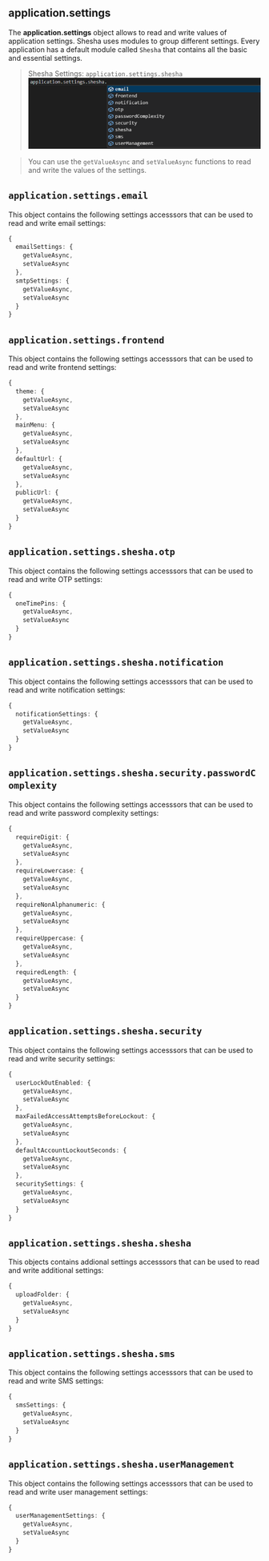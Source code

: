 ## application.settings

The **application.settings** object allows to read and write values of application settings. Shesha uses modules to group different settings. Every application has a default module called `Shesha` that contains all the basic and essential settings.

> Shesha Settings: `application.settings.shesha`  
> ![shesha-settings](./images/shesha-settings.png)  

> You can use the `getValueAsync` and `setValueAsync` functions to read and write the values of the settings.

## `application.settings.email`  

This object contains the following settings accesssors that can be used to read and write email settings:  

```typescript
{
  emailSettings: {
    getValueAsync,
    setValueAsync
  },
  smtpSettings: {
    getValueAsync,
    setValueAsync
  }
}
```  

## `application.settings.frontend`  

This object contains the following settings accesssors that can be used to read and write frontend settings:  

```typescript
{
  theme: {
    getValueAsync,
    setValueAsync
  },
  mainMenu: {
    getValueAsync,
    setValueAsync
  },
  defaultUrl: {
    getValueAsync,
    setValueAsync
  },
  publicUrl: {
    getValueAsync,
    setValueAsync
  }
}
```

## `application.settings.shesha.otp`  

This object contains the following settings accesssors that can be used to read and write OTP settings:  

```typescript
{
  oneTimePins: {
    getValueAsync,
    setValueAsync
  }
}
```

## `application.settings.shesha.notification`  

This object contains the following settings accesssors that can be used to read and write notification settings:

```typescript
{
  notificationSettings: {
    getValueAsync,
    setValueAsync
  }
}
```

## `application.settings.shesha.security.passwordComplexity`  

This object contains the following settings accesssors that can be used to read and write password complexity settings:

```typescript
{
  requireDigit: {
    getValueAsync,
    setValueAsync
  },
  requireLowercase: {
    getValueAsync,
    setValueAsync
  },
  requireNonAlphanumeric: {
    getValueAsync,
    setValueAsync
  },
  requireUppercase: {
    getValueAsync,
    setValueAsync
  },
  requiredLength: {
    getValueAsync,
    setValueAsync
  }
}
```

## `application.settings.shesha.security`  

This object contains the following settings accesssors that can be used to read and write security settings:

```typescript
{
  userLockOutEnabled: {
    getValueAsync,
    setValueAsync
  },
  maxFailedAccessAttemptsBeforeLockout: {
    getValueAsync,
    setValueAsync
  },
  defaultAccountLockoutSeconds: {
    getValueAsync,
    setValueAsync
  },
  securitySettings: {
    getValueAsync,
    setValueAsync
  }
}
```

## `application.settings.shesha.shesha`  

This objects contains addional settings accesssors that can be used to read and write additional settings:

```typescript
{
  uploadFolder: {
    getValueAsync,
    setValueAsync
  }
}
```

## `application.settings.shesha.sms` 

This object contains the following settings accesssors that can be used to read and write SMS settings:

```typescript
{
  smsSettings: {
    getValueAsync,
    setValueAsync
  }
}
```

## `application.settings.shesha.userManagement`  

This object contains the following settings accesssors that can be used to read and write user management settings:

```typescript
{
  userManagementSettings: {
    getValueAsync,
    setValueAsync
  }
}
```
